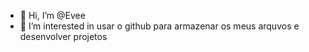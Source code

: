 - 👋 Hi, I’m @Evee
- 👀 I’m interested in usar o github para armazenar os meus arquvos  e desenvolver projetos

<!---
Evee/Evee is a ✨ special ✨ repository because its `README.md` (this file) appears on your GitHub profile.
You can click the Preview link to take a look at your changes.
--->
